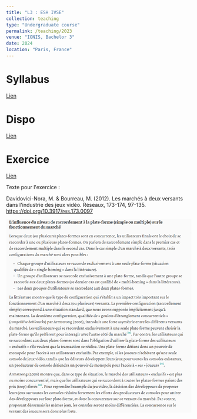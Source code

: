 ```yaml
---
title: "L3 : ESH IVSE"
collection: teaching
type: "Undergraduate course"
permalink: /teaching/2023
venue: "IONIS, Bachelor 3"
date: 2024
location: "Paris, France"
---
```



Syllabus
======
[Lien](https://drive.google.com/file/d/19X2oYl4s4TVfC2RSpb5CjoKvhGLiByXV/view?usp=sharing) 

Dispo
======
[Lien](https://drive.google.com/file/d/17GvP7AUzEbV2jR9lNyDfObONKRkPQjCv/view?usp=sharing) 

Exercice
======
[Lien](https://drive.google.com/file/d/17ahHZ3E-NmwiDAArFaQOviVk3K6qXtuQ/view?usp=sharing) 

Texte pour l'exercice :

Davidovici-Nora, M. & Bourreau, M. (2012). Les marchés à deux versants dans l'industrie des jeux vidéo. Réseaux, 173-174, 97-135. https://doi.org/10.3917/res.173.0097 

![texte](/images/texte.png)
